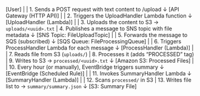 [User]
  |
  | 1. Sends a POST request with text content to /upload
  ↓
[API Gateway (HTTP API)]
  |
  | 2. Triggers the UploadHandler Lambda function
  ↓
[UploadHandler (Lambda)]
  |
  | 3. Uploads the content to S3 → `uploads/<uuid>.txt`
  | 4. Publishes a message to SNS topic with file metadata
  ↓
[SNS Topic: FileUploadTopic]
  |
  | 5. Forwards the message to SQS (subscribed)
  ↓
[SQS Queue: FileProcessingQueue]
  |
  | 6. Triggers ProcessHandler Lambda for each message
  ↓
[ProcessHandler (Lambda)]
  |
  | 7. Reads file from S3 (`uploads/`)
  | 8. Processes it (adds “PROCESSED” tag)
  | 9. Writes to S3 → `processed/<uuid>.txt`
  ↓
[Amazon S3: Processed Files]
  |
  | 10. Every hour (or manually), EventBridge triggers summary
  ↓
[EventBridge (Scheduled Rule)]
  |
  | 11. Invokes SummaryHandler Lambda
  ↓
[SummaryHandler (Lambda)]
  |
  | 12. Scans `processed/` in S3
  | 13. Writes file list to → `summary/summary.json`
  ↓
[S3: Summary File]
